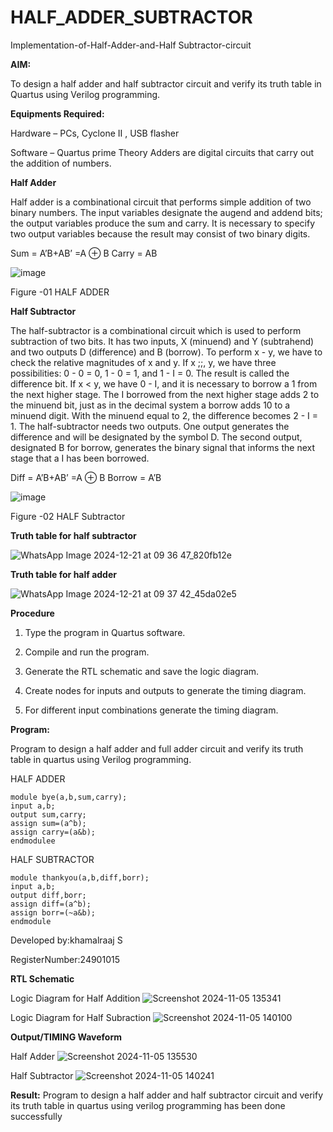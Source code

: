 # HALF_ADDER_SUBTRACTOR

Implementation-of-Half-Adder-and-Half Subtractor-circuit

**AIM:**

To design a half adder and half subtractor circuit and verify its truth table in Quartus using Verilog programming.

**Equipments Required:**

Hardware – PCs, Cyclone II , USB flasher 

Software – Quartus prime Theory Adders are digital circuits that carry out the addition of numbers.

**Half Adder**

Half adder is a combinational circuit that performs simple addition of two binary numbers. The input variables designate the augend and addend bits; the output variables produce the sum and carry. It is necessary to specify two output variables because the result may consist of two binary digits.

Sum = A’B+AB’ =A ⊕ B Carry = AB

![image](https://github.com/naavaneetha/HALF_ADDER_SUBTRACTOR/assets/154305477/bd4a0b2c-cdbc-4184-ab08-81578f121e1f)

Figure -01 HALF ADDER

**Half Subtractor**

The half-subtractor is a combinational circuit which is used to perform subtraction of two bits. It has two inputs, X (minuend) and Y (subtrahend) and two outputs D (difference) and B (borrow). To perform x - y, we have to check the relative magnitudes of x and y. If x ;;, y, we have three possibilities: 0 - 0 = 0, 1 - 0 = 1, and 1 - I = 0. The result is called the difference bit. If x < y, we have 0 - I, and it is necessary to borrow a 1 from the next higher stage. The I borrowed from the next higher stage adds 2 to the minuend bit, just as in the decimal system a borrow adds 10 to a minuend digit. With the minuend equal to 2, the difference becomes 2 - I = 1. The half-subtractor needs two outputs. One output generates the difference and will be designated by the symbol D. The second output, designated B for borrow, generates the binary signal that informs the next stage that a I has been borrowed. 

Diff = A’B+AB’ =A ⊕ B
Borrow = A’B

 ![image](https://github.com/naavaneetha/HALF_ADDER_SUBTRACTOR/assets/154305477/d76b099c-513f-4e7c-843a-e2fd028a531a)

Figure -02 HALF Subtractor

**Truth table for half subtractor**

![WhatsApp Image 2024-12-21 at 09 36 47_820fb12e](https://github.com/user-attachments/assets/11227597-7641-4fe9-809f-28a80aae1b50)


**Truth table for half adder**

![WhatsApp Image 2024-12-21 at 09 37 42_45da02e5](https://github.com/user-attachments/assets/23c22551-1323-472f-9b6c-138881a1d7e5)

**Procedure**

1.	Type the program in Quartus software.

2.	Compile and run the program.

3.	Generate the RTL schematic and save the logic diagram.

4.	Create nodes for inputs and outputs to generate the timing diagram.

5.	For different input combinations generate the timing diagram.


**Program:**

 Program to design a half adder and full adder circuit and verify its truth table in quartus using Verilog programming.

 
 HALF ADDER
```
module bye(a,b,sum,carry);
input a,b;
output sum,carry;
assign sum=(a^b);
assign carry=(a&b);
endmodulee
```
HALF SUBTRACTOR
```
module thankyou(a,b,diff,borr);
input a,b;
output diff,borr;
assign diff=(a^b);
assign borr=(~a&b);
endmodule
```
Developed by:khamalraaj S 

RegisterNumber:24901015


**RTL Schematic**

Logic Diagram for Half Addition
![Screenshot 2024-11-05 135341](https://github.com/user-attachments/assets/e45956e4-8437-46fb-8273-1784c7d05acd)

Logic Diagram for Half Subraction
![Screenshot 2024-11-05 140100](https://github.com/user-attachments/assets/94da089a-34ed-437b-8bdd-6680d59fb375)

**Output/TIMING Waveform**

Half Adder
![Screenshot 2024-11-05 135530](https://github.com/user-attachments/assets/03163037-f615-4093-9123-e1e604d9cf7d)

Half Subtractor
![Screenshot 2024-11-05 140241](https://github.com/user-attachments/assets/429005fa-59a4-49c6-bb51-b5a3ad199383)

**Result:**
Program to design a half adder and half subtractor circuit and verify its truth table in quartus using verilog programming has been done successfully
